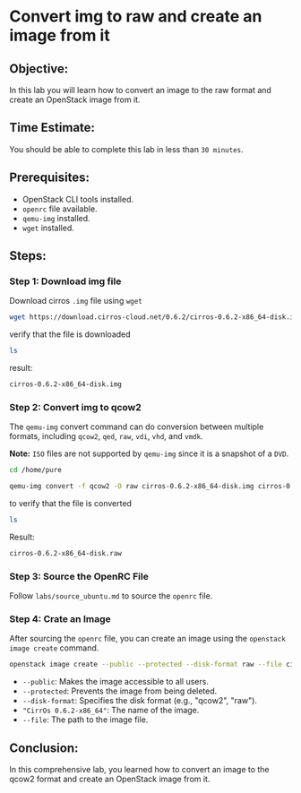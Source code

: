 # Convert img to raw and create an image from it

## Objective:

In this lab you will learn how to convert an image to the raw format and create an OpenStack image from it.

## Time Estimate:

You should be able to complete this lab in less than `30 minutes`.

## Prerequisites:

- OpenStack CLI tools installed.
- `openrc` file available.
- `qemu-img` installed.
- `wget` installed.

## Steps:

### Step 1: Download img file

Download cirros `.img` file using `wget`

```bash
wget https://download.cirros-cloud.net/0.6.2/cirros-0.6.2-x86_64-disk.img
```

verify that the file is downloaded

```bash
ls
```

result:

```bash
cirros-0.6.2-x86_64-disk.img
```

### Step 2: Convert img to qcow2

The `qemu-img` convert command can do conversion between multiple formats, including `qcow2`, `qed`, `raw`, `vdi`, `vhd`, and `vmdk`.

**Note:** `ISO` files are not supported by `qemu-img` since it is a snapshot of a `DVD`.

```bash
cd /home/pure

qemu-img convert -f qcow2 -O raw cirros-0.6.2-x86_64-disk.img cirros-0.6.2-x86_64-disk.raw
```

to verify that the file is converted

```bash
ls
```

Result:

```bash
cirros-0.6.2-x86_64-disk.raw
```

### Step 3: Source the OpenRC File

Follow `labs/source_ubuntu.md` to source the `openrc` file.

### Step 4: Crate an Image

After sourcing the `openrc` file, you can create an image using the `openstack image create` command.

```bash
openstack image create --public --protected --disk-format raw --file cirros-0.6.2-x86_64-disk.raw "CirrOs 0.6.2-x86_64"
```

- `--public`: Makes the image accessible to all users.
- `--protected`: Prevents the image from being deleted.
- `--disk-format`: Specifies the disk format (e.g., "qcow2", "raw").
- `"CirrOs 0.6.2-x86_64"`: The name of the image.
- `--file`: The path to the image file.

## Conclusion:

In this comprehensive lab, you learned how to convert an image to the qcow2 format and create an OpenStack image from it.